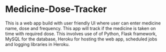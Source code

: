 # Medicine-Dose-Tracker
This is a web app build with user friendly UI where user can enter medicine name, dose and frequency. This app will track if the medicine is taken on time with required dose. This involves use of of Python, Flask framework, MySQL for the database, Heroku for hosting the web app, scheduled jobs and logging libraries in Heroku.
